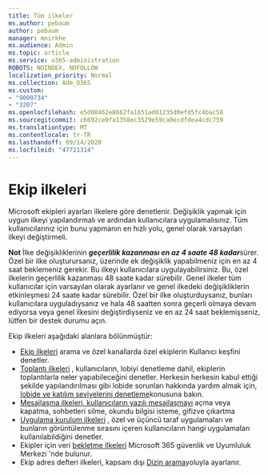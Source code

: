 ```yaml
---
title: Tüm ilkeler
ms.author: pebaum
author: pebaum
manager: mnirkhe
ms.audience: Admin
ms.topic: article
ms.service: o365-administration
ROBOTS: NOINDEX, NOFOLLOW
localization_priority: Normal
ms.collection: Adm_O365
ms.custom:
- "9000734"
- "3207"
ms.openlocfilehash: e5d08462e8662fa1651ad81235d0efd5fc4bac58
ms.sourcegitcommit: c6692ce0fa1358ec3529e59ca0ecdfdea4cdc759
ms.translationtype: MT
ms.contentlocale: tr-TR
ms.lasthandoff: 09/14/2020
ms.locfileid: "47721314"
---
```

# <a name="teams-policies"></a>Ekip ilkeleri

Microsoft ekipleri ayarları ilkelere göre denetlenir. Değişiklik yapmak için uygun ilkeyi yapılandırmalı ve ardından kullanıcılara uygulamalısınız. Tüm kullanıcılarınız için bunu yapmanın en hızlı yolu, genel olarak varsayılan ilkeyi değiştirmeli. 

**Not** İlke değişikliklerinin ***geçerlilik kazanması en az 4 saate 48 kadar***sürer. Özel bir ilke oluşturursanız, üzerinde ek değişiklik yapabilmeniz için en az 4 saat beklemeniz gerekir. Bu ilkeyi kullanıcılara uygulayabilirsiniz. Bu, özel ilkelerin geçerlilik kazanması 48 saate kadar sürebilir. Genel ilkeler tüm kullanıcılar için varsayılan olarak ayarlanır ve genel ilkedeki değişikliklerin etkinleşmesi 24 saate kadar sürebilir. Özel bir ilke oluşturduysanız, bunları kullanıcılara uyguladıysanız ve hala 48 saatten sonra geçerli olmaya devam ediyorsa veya genel ilkesini değiştirdiyseniz ve en az 24 saat beklemişseniz, lütfen bir destek durumu açın.

Ekip ilkeleri aşağıdaki alanlara bölünmüştür:

- [Ekip ilkeleri](https://docs.microsoft.com/MicrosoftTeams/teams-policies) arama ve özel kanallarda özel ekiplerin Kullanıcı keşfini denetler.  
- [Toplantı ilkeleri](https://docs.microsoft.com/microsoftteams/meeting-policies-in-teams) , kullanıcıların, lobiyi denetleme dahil, ekiplerin toplantılarla neler yapabileceğini denetler. Herkesin herkesin kabul ettiği şekilde yapılandırılması gibi lobide sorunları hakkında yardım almak için, [lobide ve katılım seviyelerini denetleme](https://docs.microsoft.com/alchemyinsights/bypass-lobby)konusuna bakın.
- [Mesajlaşma ilkeleri, kullanıcıların yazılı mesajlaşmayı](https://docs.microsoft.com/microsoftteams/messaging-policies-in-teams) açma veya kapatma, sohbetleri silme, okundu bilgisi isteme, gifizve çıkartma
- [Uygulama kurulum ilkeleri](https://docs.microsoft.com/MicrosoftTeams/teams-app-setup-policies) , özel ve üçüncü taraf uygulamaları ve bunların görüntülenme sırasını içeren kullanıcıların hangi uygulamaları kullanılabildiğini denetler.  
- Ekipler için veri [bekletme Ilkeleri](https://docs.microsoft.com/microsoftteams/retention-policies) Microsoft 365 güvenlik ve Uyumluluk Merkezi 'nde bulunur.
- Ekip adres defteri ilkeleri, kapsam dışı [Dizin arama](https://docs.microsoft.com/MicrosoftTeams/teams-scoped-directory-search)yoluyla ayarlanır.
